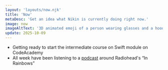 ```yaml
---
layout: 'layouts/now.njk'
title: 'Now'
metaDesc: 'Get an idea what Nikin is currently doing right now.'
image: now
imageAltText: '3D animated emoji of a person wearing glasses and a hoodie is focused on a laptop screen..'
update: 2025-10-09
---
```

- Getting ready to start the intermediate course on Swift module on CodeAcademy
- All week have been listening to a [podcast](https://podcasts.apple.com/gb/podcast/dissect/id1143845868) around Radiohead's “In Rainbows”
